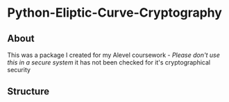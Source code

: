 # Python-Eliptic-Curve-Cryptography

## About 

This was a package I created for my Alevel coursework - *Please don't use this in a secure system* it has not been checked for it's cryptographical security

## Structure
